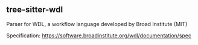 ## tree-sitter-wdl

Parser for WDL, a workflow language developed by Broad Institute (MIT)

Specification: https://software.broadinstitute.org/wdl/documentation/spec
